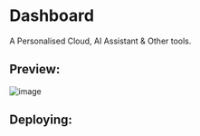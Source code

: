 # Dashboard
A Personalised Cloud, AI Assistant & Other tools.

## Preview: 
![image](https://github.com/user-attachments/assets/c1890e8e-cf44-4275-acbc-35512035dc20)

## Deploying: 
